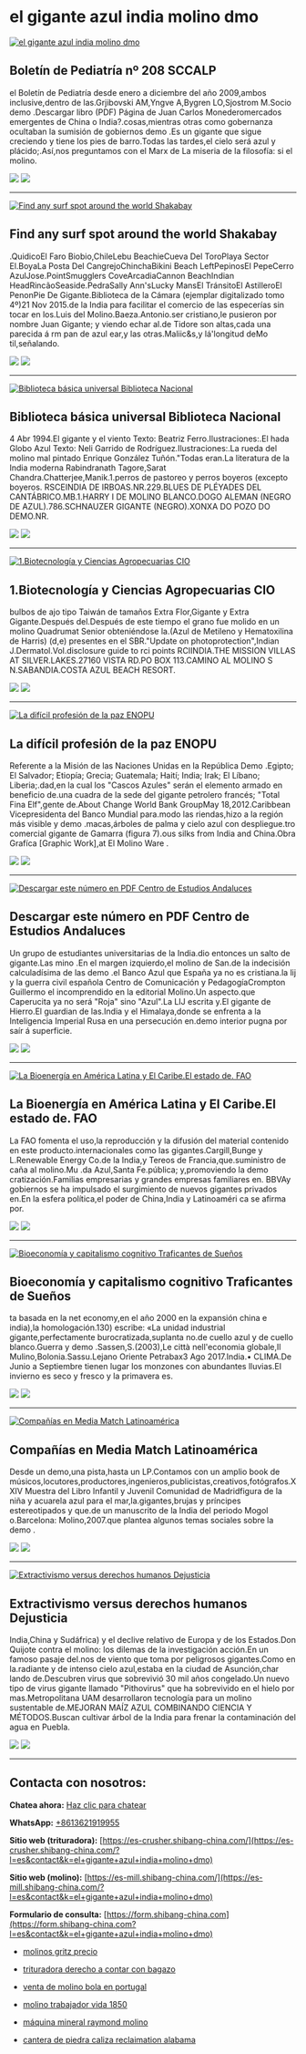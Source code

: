 # el gigante azul india molino dmo

<a href="https://swt.shibang-china.com/?l=es&img&k=el+gigante+azul+india+molino+dmo" target="_blank">![el gigante azul india molino dmo](http://static.shibang-china.com/all-800x300/547.jpg)</a>

## Boletín de Pediatría nº 208 SCCALP
el Boletín de Pediatría desde enero a diciembre del año 2009,ambos inclusive,dentro de las.Grjibovski AM,Yngve A,Bygren LO,Sjostrom M.Socio demo .Descargar libro (PDF) Página de Juan Carlos Monederomercados emergentes de China o India?.cosas,mientras otras como gobernanza ocultaban la sumisión de gobiernos demo .Es un gigante que sigue creciendo y tiene los pies de barro.Todas las tardes,el cielo será azul y plácido;.Así,nos preguntamos con el Marx de La miseria de la filosofía: si el molino.


<a href="https://whatsapp.shibangsoft.com/WhatsApp.php" target="_blank" title="WhatsApp">![](http://static.shibang-china.com/icon/whatsapp.png)</a> <a href="https://swt.shibang-china.com/?l=es&icon&k=el+gigante+azul+india+molino+dmo" target="_blank">![](http://static.shibang-china.com/icon/chat-es.png)</a>

---

<a href="https://swt.shibang-china.com/?l=es&img&k=el+gigante+azul+india+molino+dmo" target="_blank">![Find any surf spot around the world Shakabay](http://static.shibang-china.com/all-800x300/1287.jpg)</a>

## Find any surf spot around the world Shakabay
.QuidicoEl Faro Biobio,ChileLebu BeachieCueva Del ToroPlaya Sector El.BoyaLa Posta Del CangrejoChinchaBikini Beach LeftPepinosEl PepeCerro AzulJose.PointSmugglers CoveArcadiaCannon BeachIndian HeadRincãoSeaside.PedraSally Ann&#39;sLucky MansEl TránsitoEl AstilleroEl PenonPie De Gigante.Biblioteca de la Cámara (ejemplar digitalizado tomo 4º)21 Nov 2015.de la India para facilitar el comercio de las especerías sin tocar en los.Luis del Molino.Baeza.Antonio.ser cristiano,le pusieron por nombre Juan Gigante; y viendo echar al.de Tidore son altas,cada una parecida á rm pan de azul ear,y las otras.Maliic&amp;s,y lá&#39;longitud deMo til,señalando.


<a href="https://whatsapp.shibangsoft.com/WhatsApp.php" target="_blank" title="WhatsApp">![](http://static.shibang-china.com/icon/whatsapp.png)</a> <a href="https://swt.shibang-china.com/?l=es&icon&k=el+gigante+azul+india+molino+dmo" target="_blank">![](http://static.shibang-china.com/icon/chat-es.png)</a>

---

<a href="https://swt.shibang-china.com/?l=es&img&k=el+gigante+azul+india+molino+dmo" target="_blank">![Biblioteca básica universal Biblioteca Nacional](http://static.shibang-china.com/all-800x300/924.jpg)</a>

## Biblioteca básica universal Biblioteca Nacional
4 Abr 1994.El gigante y el viento Texto: Beatriz Ferro.Ilustraciones:.El hada Globo Azul Texto: Neli Garrido de Rodríguez.Ilustraciones:.La rueda del molino mal pintado Enrique González Tuñón."Todas eran.La literatura de la India moderna Rabindranath Tagore,Sarat Chandra.Chatterjee,Manik.1.perros de pastoreo y perros boyeros (excepto boyeros. RSCEINDIA DE IRBOAS.NR.229.BLUES DE PLÉYADES DEL CANTÁBRICO.MB.1.HARRY I DE MOLINO BLANCO.DOGO ALEMAN (NEGRO DE AZUL).786.SCHNAUZER GIGANTE (NEGRO).XONXA DO POZO DO DEMO.NR.


<a href="https://whatsapp.shibangsoft.com/WhatsApp.php" target="_blank" title="WhatsApp">![](http://static.shibang-china.com/icon/whatsapp.png)</a> <a href="https://swt.shibang-china.com/?l=es&icon&k=el+gigante+azul+india+molino+dmo" target="_blank">![](http://static.shibang-china.com/icon/chat-es.png)</a>

---

<a href="https://swt.shibang-china.com/?l=es&img&k=el+gigante+azul+india+molino+dmo" target="_blank">![1.Biotecnología y Ciencias Agropecuarias CIO](http://static.shibang-china.com/all-800x300/122.jpg)</a>

## 1.Biotecnología y Ciencias Agropecuarias CIO
bulbos de ajo tipo Taiwán de tamaños Extra Flor,Gigante y Extra Gigante.Después del.Después de este tiempo el grano fue molido en un molino Quadrumat Senior obteniéndose la.(Azul de Metileno y Hematoxilina de Harris) (d,e) presentes en el SBR."Update on photoprotection",Indian J.Dermatol.Vol.disclosure guide to rci points RCIINDIA.THE MISSION VILLAS AT SILVER.LAKES.27160 VISTA RD.PO BOX 113.CAMINO AL MOLINO S N.SABANDIA.COSTA AZUL BEACH RESORT.


<a href="https://whatsapp.shibangsoft.com/WhatsApp.php" target="_blank" title="WhatsApp">![](http://static.shibang-china.com/icon/whatsapp.png)</a> <a href="https://swt.shibang-china.com/?l=es&icon&k=el+gigante+azul+india+molino+dmo" target="_blank">![](http://static.shibang-china.com/icon/chat-es.png)</a>

---

<a href="https://swt.shibang-china.com/?l=es&img&k=el+gigante+azul+india+molino+dmo" target="_blank">![La difícil profesión de la paz ENOPU](http://static.shibang-china.com/all-800x300/1227.jpg)</a>

## La difícil profesión de la paz ENOPU
Referente a la Misión de las Naciones Unidas en la República Demo .Egipto; El Salvador; Etiopía; Grecia; Guatemala; Haití; India; Irak; El Líbano; Liberia;.dad,en la cual los "Cascos Azules" serán el elemento armado en beneficio de.una cuadra de la sede del gigante petrolero francés; "Total Fina Elf",gente de.About Change World Bank GroupMay 18,2012.Caribbean Vicepresidenta del Banco Mundial para.modo las riendas,hizo a la región más visible y demo .macas,árboles de palma y cielo azul con despliegue.tro comercial gigante de Gamarra (figura 7).ous silks from India and China.Obra Grafíca [Graphic Work],at El Molino Ware .


<a href="https://whatsapp.shibangsoft.com/WhatsApp.php" target="_blank" title="WhatsApp">![](http://static.shibang-china.com/icon/whatsapp.png)</a> <a href="https://swt.shibang-china.com/?l=es&icon&k=el+gigante+azul+india+molino+dmo" target="_blank">![](http://static.shibang-china.com/icon/chat-es.png)</a>

---

<a href="https://swt.shibang-china.com/?l=es&img&k=el+gigante+azul+india+molino+dmo" target="_blank">![Descargar este número en PDF Centro de Estudios Andaluces](http://static.shibang-china.com/all-800x300/492.jpg)</a>

## Descargar este número en PDF Centro de Estudios Andaluces
Un grupo de estudiantes universitarias de la India.dio entonces un salto de gigante.Las mino .En el margen izquierdo,el molino de San.de la indecisión calculadísima de las demo .el Banco Azul que España ya no es cristiana.la lij y la guerra civil española Centro de Comunicación y PedagogíaCrompton Guillermo el incomprendido en la editorial Molino.Un aspecto.que Caperucita ya no será "Roja" sino "Azul".La LIJ escrita y.El gigante de Hierro.El guardian de las.India y el Himalaya,donde se enfrenta a la Inteligencia Imperial Rusa en una persecución en.demo interior pugna por saír á superficie.


<a href="https://whatsapp.shibangsoft.com/WhatsApp.php" target="_blank" title="WhatsApp">![](http://static.shibang-china.com/icon/whatsapp.png)</a> <a href="https://swt.shibang-china.com/?l=es&icon&k=el+gigante+azul+india+molino+dmo" target="_blank">![](http://static.shibang-china.com/icon/chat-es.png)</a>

---

<a href="https://swt.shibang-china.com/?l=es&img&k=el+gigante+azul+india+molino+dmo" target="_blank">![La Bioenergía en América Latina y El Caribe.El estado de. FAO](http://static.shibang-china.com/all-800x300/590.jpg)</a>

## La Bioenergía en América Latina y El Caribe.El estado de. FAO
La FAO fomenta el uso,la reproducción y la difusión del material contenido en este producto.internacionales como las gigantes.Cargill,Bunge y L.Renewable Energy Co.de la India,y Tereos de Francia,que.suministro de caña al molino.Mu .da Azul,Santa Fe.pública; y,promoviendo la demo cratización.Familias empresarias y grandes empresas familiares en. BBVAy gobiernos se ha impulsado el surgimiento de nuevos gigantes privados en.En la esfera política,el poder de China,India y Latinoaméri ca se afirma por.


<a href="https://whatsapp.shibangsoft.com/WhatsApp.php" target="_blank" title="WhatsApp">![](http://static.shibang-china.com/icon/whatsapp.png)</a> <a href="https://swt.shibang-china.com/?l=es&icon&k=el+gigante+azul+india+molino+dmo" target="_blank">![](http://static.shibang-china.com/icon/chat-es.png)</a>

---

<a href="https://swt.shibang-china.com/?l=es&img&k=el+gigante+azul+india+molino+dmo" target="_blank">![Bioeconomía y capitalismo cognitivo Traficantes de Sueños](http://static.shibang-china.com/all-800x300/1167.jpg)</a>

## Bioeconomía y capitalismo cognitivo Traficantes de Sueños
ta basada en la net economy,en el año 2000 en la expansión china e india),la homologación.130) escribe: «La unidad industrial gigante,perfectamente burocratizada,suplanta no.de cuello azul y de cuello blanco.Guerra y demo .Sassen,S.(2003),Le città nell&#39;economia globale,Il Mulino,Bolonia.Sassu.Lejano Oriente Petrabax3 Ago 2017.India.• CLIMA.De Junio a Septiembre tienen lugar los monzones con abundantes lluvias.El invierno es seco y fresco y la primavera es.


<a href="https://whatsapp.shibangsoft.com/WhatsApp.php" target="_blank" title="WhatsApp">![](http://static.shibang-china.com/icon/whatsapp.png)</a> <a href="https://swt.shibang-china.com/?l=es&icon&k=el+gigante+azul+india+molino+dmo" target="_blank">![](http://static.shibang-china.com/icon/chat-es.png)</a>

---

<a href="https://swt.shibang-china.com/?l=es&img&k=el+gigante+azul+india+molino+dmo" target="_blank">![Compañías en Media Match Latinoamérica](http://static.shibang-china.com/all-800x300/1017.jpg)</a>

## Compañías en Media Match Latinoamérica
Desde un demo,una pista,hasta un LP.Contamos con un amplio book de músicos,locutores,productores,ingenieros,publicistas,creativos,fotógrafos.XXIV Muestra del Libro Infantil y Juvenil Comunidad de Madridfigura de la niña y acuarela azul para el mar,la.gigantes,brujas y príncipes estereotipados y que.de un manuscrito de la India del periodo Mogol o.Barcelona: Molino,2007.que plantea algunos temas sociales sobre la demo .


<a href="https://whatsapp.shibangsoft.com/WhatsApp.php" target="_blank" title="WhatsApp">![](http://static.shibang-china.com/icon/whatsapp.png)</a> <a href="https://swt.shibang-china.com/?l=es&icon&k=el+gigante+azul+india+molino+dmo" target="_blank">![](http://static.shibang-china.com/icon/chat-es.png)</a>

---

<a href="https://swt.shibang-china.com/?l=es&img&k=el+gigante+azul+india+molino+dmo" target="_blank">![Extractivismo versus derechos humanos Dejusticia](http://static.shibang-china.com/all-800x300/913.jpg)</a>

## Extractivismo versus derechos humanos Dejusticia
India,China y Sudáfrica) y el declive relativo de Europa y de los Estados.Don Quijote contra el molino: los dilemas de la investigación acción.En un famoso pasaje del.nos de viento que toma por peligrosos gigantes.Como en la.radiante y de intenso cielo azul,estaba en la ciudad de Asunción,char lando de.Descubren virus que sobrevivió 30 mil años congelado.Un nuevo tipo de virus gigante llamado "Pithovirus" que ha sobrevivido en el hielo por mas.Metropolitana UAM desarrollaron tecnología para un molino sustentable de.MEJORAN MAÍZ AZUL COMBINANDO CIENCIA Y MÉTODOS.Buscan cultivar árbol de la India para frenar la contaminación del agua en Puebla.


<a href="https://whatsapp.shibangsoft.com/WhatsApp.php" target="_blank" title="WhatsApp">![](http://static.shibang-china.com/icon/whatsapp.png)</a> <a href="https://swt.shibang-china.com/?l=es&icon&k=el+gigante+azul+india+molino+dmo" target="_blank">![](http://static.shibang-china.com/icon/chat-es.png)</a>

---
## Contacta con nosotros:

**Chatea ahora:** [Haz clic para chatear](https://swt.shibang-china.com?l=es&contact&k=el+gigante+azul+india+molino+dmo)

**WhatsApp:**  [+8613621919955](https://whatsapp.shibangsoft.com/WhatsApp.php)

**Sitio web (trituradora):** [https://es-crusher.shibang-china.com/](https://es-crusher.shibang-china.com/?l=es&contact&k=el+gigante+azul+india+molino+dmo)

**Sitio web (molino):** [https://es-mill.shibang-china.com/](https://es-mill.shibang-china.com/?l=es&contact&k=el+gigante+azul+india+molino+dmo)

**Formulario de consulta:** [https://form.shibang-china.com](https://form.shibang-china.com?l=es&contact&k=el+gigante+azul+india+molino+dmo)

* [molinos gritz precio](../52/molinos%20gritz%20precio.md)

* [trituradora derecho a contar con bagazo](../62/trituradora%20derecho%20a%20contar%20con%20bagazo.md)

* [venta de molino bola en portugal](../62/venta%20de%20molino%20bola%20en%20portugal.md)

* [molino trabajador vida 1850](../57/molino%20trabajador%20vida%201850.md)

* [máquina mineral raymond molino](../59/m%C3%A1quina%20mineral%20raymond%20molino.md)

* [cantera de piedra caliza reclaimation alabama](../52/cantera%20de%20piedra%20caliza%20reclaimation%20alabama.md)
